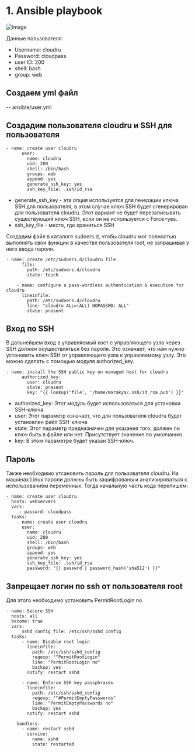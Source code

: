 # 1. Ansible playbook

![image](https://github.com/Marakya/projects_/assets/113238801/0edb2a8f-48a7-4969-a35b-823c953527a9)

Данные пользователя:
- Username: cloudru
- Password: cloudpass
- user ID: 200
- shell: bash
- group: web

## Создаем yml файл
-- ansible/user.yml

## Создадим пользователя cloudru и SSH для пользователя 
```
- name: create user cloudru
      user:
        name: cloudru
        uid: 200
        shell: /bin/bash
        groups: web
        append: yes
        generate_ssh_key: yes
        ssh_key_file: .ssh/id_rsa
```
- generate_ssh_key - эта опция используется для генерации ключа SSH для пользователя, в этом случае ключ SSH будет сгенерирован для пользователя cloudru. Этот вариант не будет перезаписывать существующий ключ SSH, если он не используется с Force=yes.
- ssh_key_file - место, где храниться SSH


Создадим файл в каталоге sudoers.d, чтобы cloudru мог полностью выполнять свои функции в качестве пользователя root, не запрашивая у него ввода пароля.
```
- name: create /etc/sudoers.d/cloudru file
      file:
        path: /etc/sudoers.d/cloudru
        state: touch

    - name: configure a pass-wordless authentication & execution for cloudru
      lineinfile:
        path: /etc/sudoers.d/cloudru
        line: "cloudru ALL=(ALL) NOPASSWD: ALL"
        state: present
```
## Вход по SSH
В дальнейшем вход в управляемый хост с управляющего узла через SSH должен осуществляться без пароля.
Это означает, что нам нужно установить ключ SSH от управляющего узла к управляемому узлу. Это можно сделать с помощью модуля authorized_key.
```
- name: install the SSH public key on managed host for cloudru
      authorized_key:
        user: cloudru
        state: present
        key: "{{ lookup('file', '/home/marakya/.ssh/id_rsa.pub') }}"
```  
- authorized_key: Этот модуль будет использоваться для установки SSH-ключа.
- user: Этот параметр означает, что для пользователя cloudru будет установлен файл SSH-ключа
- state: Этот параметр предназначен для указания того, должен ли ключ быть в файле или нет. Присутствует значение по умолчанию.
- key: В этом параметре будет указан SSH-ключ.

## Пароль
Также необходимо утсановить пароль для пользователя cloudru. На машинах Linux пароли должны быть зашифрованы и анализироваться с использованием переменных.
Тогда начальную часть кода перепишем:
```
- name: create user cloudru
  hosts: webservers
  vars:
     - passwrd: cloudpass
  tasks:
    - name: create user cloudru
      user:
        name: cloudru
        uid: 200
        shell: /bin/bash
        groups: web
        append: yes
        generate_ssh_key: yes
        ssh_key_file: .ssh/id_rsa
        password: "{{ passwrd | password_hash('sha512') }}"
```

## Запрещает логин по ssh от пользователя root
Для этого необходимо установить PermitRootLogin no
```
- name: Secure SSH
  hosts: all
  become: true
  vars:
      sshd_config_file: /etc/ssh/sshd_config
  tasks:
      - name: Disable root login
        lineinfile:
          path: /etc/ssh/sshd_config
          regexp: "^PermitRootLogin"
          line: "PermitRootLogin no"
          backup: yes
        notify: restart sshd

      - name: Enforce SSH key passphrases
        lineinfile:
          path: /etc/ssh/sshd_config
          regexp: "^#PermitEmptyPasswords"
          line: "PermitEmptyPasswords no"
          backup: yes
        notify: restart sshd

    handlers:
      - name: restart sshd
        service:
          name: sshd
          state: restarted
  
```
